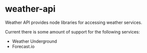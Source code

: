 weather-api
===========

Weather API provides node libraries for accessing weather services.

Current there is some amount of support for the following services:

* Weather Underground
* Forecast.io

